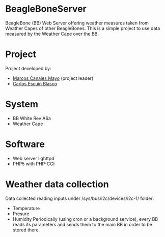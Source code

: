 # BeagleBoneServer
BeagleBone (BB) Web Server offering weather measures taken from Weather Capes of other BeagleBones.
This is a simple project to use data measured by the Weather Cape over the BB.

# Project
Project developed by:
* [Marcos Canales Mayo](https://github.com/MarcosCM) (project leader)
* [Carlos Escuín Blasco](https://github.com/xarlieskin)

# System
* BB White Rev A6a
* Weather Cape
 
# Software
* Web server lighttpd
* PHP5 with PHP-CGI

# Weather data collection
Data collected reading inputs under /sys/bus/i2c/devices/i2c-1/ folder:
* Temperature
* Presure
* Humidity
Periodically (using cron or a background service), every BB reads its parameters and sends them to the main BB in order to be stored there.
